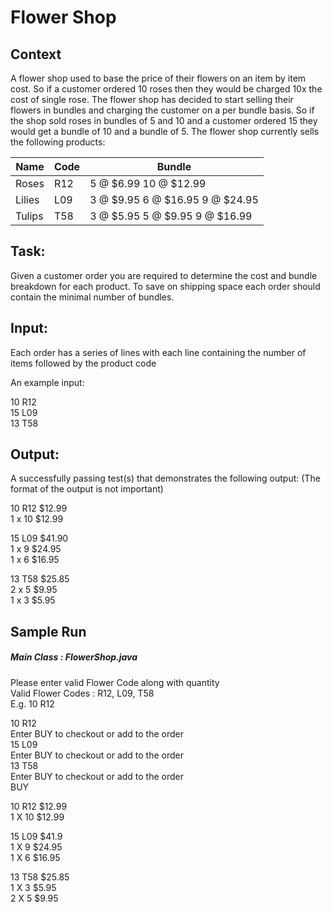 # Flower Shop


## Context

A flower shop used to base the price of their flowers on an item by item cost. So if a
customer ordered 10 roses then they would be charged 10x the cost of single rose. The
flower shop has decided to start selling their flowers in bundles and charging the customer
on a per bundle basis. So if the shop sold roses in bundles of 5 and 10 and a customer
ordered 15 they would get a bundle of 10 and a bundle of 5.
The flower shop currently sells the following products:

|Name|Code|Bundle|
|-----|-----|-----|
|Roses| R12 |5 @ $6.99 10 @ $12.99|
|Lilies| L09 |3 @ $9.95 6 @ $16.95 9 @ $24.95|
|Tulips| T58 |3 @ $5.95 5 @ $9.95 9 @ $16.99|

## Task:
Given a customer order you are required to determine the cost and bundle breakdown for
each product. To save on shipping space each order should contain the minimal number
of bundles.

## Input:
Each order has a series of lines with each line containing the number of items followed by the product code
<p>
An example input:<p>
10 R12<br>
15 L09<br>
13 T58

## Output:
A successfully passing test(s) that demonstrates the following output: (The format of the output is not important)<p>

10 R12 $12.99<br>
1 x 10 $12.99<p>

15 L09 $41.90<br>
1 x 9 $24.95<br>
1 x 6 $16.95<p>

13 T58 $25.85<br>
2 x 5 $9.95<br>
1 x 3 $5.95

## Sample Run 
##### Main Class : FlowerShop.java

Please enter valid Flower Code along with quantity<br>
Valid Flower Codes : R12, L09, T58<br>
E.g. 10 R12<p>
10 R12<br>
Enter BUY to checkout or add to the order<br>
15 L09<br>
Enter BUY to checkout or add to the order<br>
13 T58<br>
Enter BUY to checkout or add to the order<br>
BUY<p>
10 R12 $12.99<br>
1 X 10 $12.99<p>

15 L09 $41.9<br>
1 X 9 $24.95<br>
1 X 6 $16.95<p>

13 T58 $25.85<br>
1 X 3 $5.95<br>
2 X 5 $9.95
